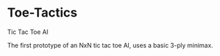 # Toe-Tactics
Tic Tac Toe AI

The first prototype of an NxN tic tac toe AI, uses a basic 3-ply minimax.
